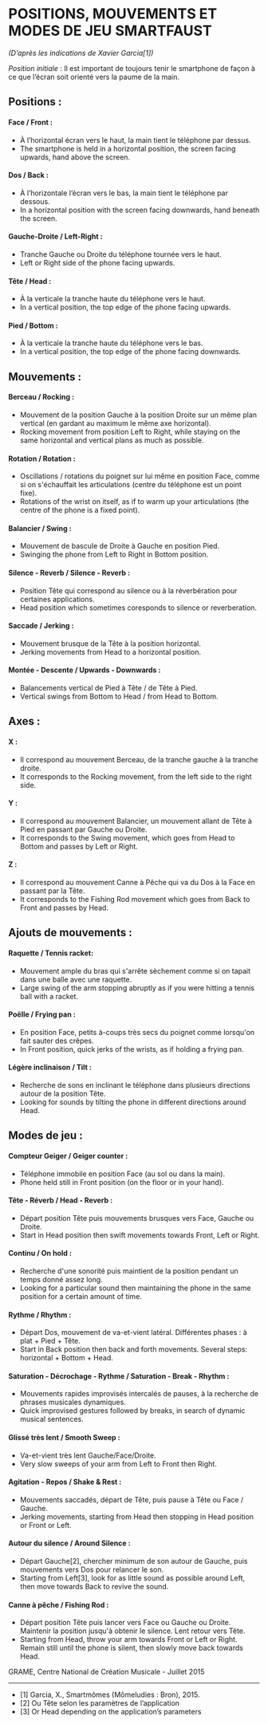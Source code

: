 ﻿POSITIONS, MOUVEMENTS ET MODES DE JEU SMARTFAUST
================================================
_(D’après les indications de Xavier Garcia[1])_


*Position initiale* : Il est important de toujours tenir le smartphone de façon à ce que l’écran soit orienté vers la paume de la main.

## Positions :

#### Face / Front :
+ À l’horizontal écran vers le haut, la main tient le téléphone par dessus.
+ The smartphone is held in a horizontal position, the screen facing upwards, hand above the screen.

#### Dos / Back :
+ À l’horizontale l’écran vers le bas, la main tient le téléphone par dessous.
+ In a horizontal position with the screen facing downwards, hand beneath the screen.

#### Gauche-Droite / Left-Right :
+ Tranche Gauche ou Droite du téléphone tournée vers le haut.
+ Left or Right side of the phone facing upwards.

#### Tête / Head :
+  À la verticale la tranche haute du téléphone vers le haut.
+ In a vertical position, the top edge of the phone facing upwards.

#### Pied / Bottom :
+ À la verticale la tranche haute du téléphone vers le bas.
+ In a vertical position, the top edge of the phone facing downwards.


## Mouvements :

#### Berceau / Rocking :
+ Mouvement de la position Gauche à la position Droite sur un même plan vertical (en gardant au maximum le même axe horizontal).
+ Rocking movement from position Left to Right, while staying on the same horizontal and vertical plans as much as possible.

#### Rotation / Rotation :
+ Oscillations / rotations du poignet sur lui même en position Face, comme si on s'échauffait les articulations (centre du téléphone est un point fixe).
+ Rotations of the wrist on itself, as if to warm up your articulations (the centre of the phone is a fixed point).

#### Balancier / Swing :
+ Mouvement de bascule de Droite à Gauche en position Pied.
+ Swinging the phone from Left to Right in Bottom position.

#### Silence - Reverb / Silence - Reverb :
+ Position Tête qui correspond au silence ou à la réverbération pour certaines applications.
+ Head position which sometimes coresponds to silence or reverberation.

#### Saccade / Jerking :
+ Mouvement brusque de la Tête à la position horizontal.
+ Jerking movements from Head to a horizontal position.

#### Montée - Descente / Upwards - Downwards :
+ Balancements vertical de Pied à Tête / de Tête à Pied.
+ Vertical swings from Bottom to Head / from Head to Bottom.


## Axes :

#### X :
+ Il correspond au mouvement Berceau, de la tranche gauche à la tranche droite.
+ It corresponds to the Rocking movement, from the left side to the right side.

#### Y :
+ Il correspond au mouvement Balancier, un mouvement allant de Tête à Pied en passant par Gauche ou Droite.
+ It corresponds to the Swing movement, which goes from Head to Bottom and passes by Left or Right.

#### Z :
+ Il correspond au mouvement Canne à Pêche qui va du Dos à la Face en passant par la Tête.
+ It corresponds to the Fishing Rod movement which goes from Back to Front and passes by Head.


## Ajouts de mouvements :

#### Raquette / Tennis racket:
+ Mouvement ample du bras qui s'arrête sèchement comme si on tapait dans une balle avec une raquette.
+ Large swing of the arm stopping abruptly as if you were hitting a tennis ball with a racket.

#### Poëlle / Frying pan :
+ En position Face, petits à-coups très secs du poignet comme lorsqu'on fait sauter des crêpes.
+ In Front position, quick jerks of the wrists, as if holding a frying pan.

#### Légère inclinaison / Tilt :
+ Recherche de sons en inclinant le téléphone dans plusieurs directions autour de la position Tête.
+ Looking for sounds by tilting the phone in different directions around Head.


## Modes de jeu :

#### Compteur Geiger / Geiger counter :
+ Téléphone immobile en position Face (au sol ou dans la main).
+ Phone held still in Front position (on the floor or in your hand).

#### Tête - Réverb / Head - Reverb :
+ Départ position Tête puis mouvements brusques vers Face, Gauche ou Droite.
+ Start in Head position then swift movements towards Front, Left or Right.

#### Continu / On hold :
+ Recherche d'une sonorité puis maintient de la position pendant un temps donné assez long.
+ Looking for a particular sound then maintaining the phone in the same position for a certain amount of time.

#### Rythme / Rhythm :
+ Départ Dos, mouvement de va-et-vient latéral. Différentes phases : à plat + Pied + Tête.
+ Start in Back position then back and forth movements. Several steps: horizontal + Bottom + Head.

#### Saturation - Décrochage - Rythme / Saturation - Break - Rhythm :
+ Mouvements rapides improvisés intercalés de pauses, à la recherche de phrases musicales dynamiques.
+ Quick improvised gestures followed by breaks, in search of dynamic musical sentences.

#### Glissé très lent / Smooth Sweep :
+ Va-et-vient très lent Gauche/Face/Droite.
+ Very slow sweeps of your arm from Left to Front then Right.

#### Agitation - Repos / Shake & Rest :
+ Mouvements saccadés, départ de Tête, puis pause à Tête ou Face / Gauche.
+ Jerking movements, starting from Head then stopping in Head position or Front or Left.

#### Autour du silence / Around Silence :
+ Départ Gauche[2], chercher minimum de son autour de Gauche, puis mouvements vers Dos pour relancer le son.
+ Starting from Left[3], look for as little sound as possible around Left, then move towards Back to revive the sound.

#### Canne à pêche / Fishing Rod :
+ Départ position Tête puis lancer vers Face ou Gauche ou Droite. Maintenir la position jusqu'à obtenir le silence. Lent retour vers Tête.
+ Starting from Head, throw your arm towards Front or Left or Right. Remain still until the phone is silent, then slowly move back towards Head.











GRAME, Centre National de Création Musicale - Juillet 2015
________________
- [1] Garcia, X., Smartmômes (Mômeludies : Bron), 2015.
- [2] Ou Tête selon les paramètres de l’application
- [3] Or Head depending on the application’s parameters

